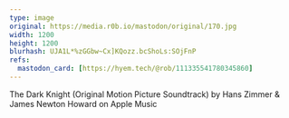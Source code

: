 ```yaml
---
type: image
original: https://media.r0b.io/mastodon/original/170.jpg
width: 1200
height: 1200
blurhash: UJA1L*%zGGbw~Cx]KQozz.bcShoLs:SOjFnP
refs:
  mastodon_card: [https://hyem.tech/@rob/111335541780345860]
---
```


The Dark Knight (Original Motion Picture Soundtrack) by Hans Zimmer & James Newton Howard on Apple Music
